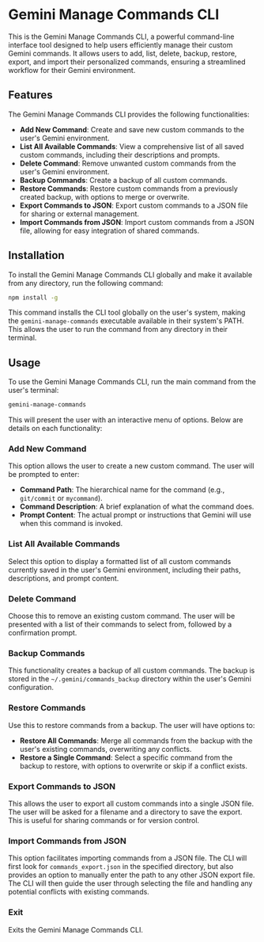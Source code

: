 # Gemini Manage Commands CLI

This is the Gemini Manage Commands CLI, a powerful command-line interface tool designed to help users efficiently manage their custom Gemini commands. It allows users to add, list, delete, backup, restore, export, and import their personalized commands, ensuring a streamlined workflow for their Gemini environment.

## Features

The Gemini Manage Commands CLI provides the following functionalities:

*   **Add New Command**: Create and save new custom commands to the user's Gemini environment.
*   **List All Available Commands**: View a comprehensive list of all saved custom commands, including their descriptions and prompts.
*   **Delete Command**: Remove unwanted custom commands from the user's Gemini environment.
*   **Backup Commands**: Create a backup of all custom commands.
*   **Restore Commands**: Restore custom commands from a previously created backup, with options to merge or overwrite.
*   **Export Commands to JSON**: Export custom commands to a JSON file for sharing or external management.
*   **Import Commands from JSON**: Import custom commands from a JSON file, allowing for easy integration of shared commands.


## Installation

To install the Gemini Manage Commands CLI globally and make it available from any directory, run the following command:

```bash
npm install -g
```

This command installs the CLI tool globally on the user's system, making the `gemini-manage-commands` executable available in their system's PATH. This allows the user to run the command from any directory in their terminal.



## Usage

To use the Gemini Manage Commands CLI, run the main command from the user's terminal:

```bash
gemini-manage-commands
```

This will present the user with an interactive menu of options. Below are details on each functionality:

### Add New Command

This option allows the user to create a new custom command. The user will be prompted to enter:

*   **Command Path**: The hierarchical name for the command (e.g., `git/commit` or `mycommand`).
*   **Command Description**: A brief explanation of what the command does.
*   **Prompt Content**: The actual prompt or instructions that Gemini will use when this command is invoked.

### List All Available Commands

Select this option to display a formatted list of all custom commands currently saved in the user's Gemini environment, including their paths, descriptions, and prompt content.

### Delete Command

Choose this to remove an existing custom command. The user will be presented with a list of their commands to select from, followed by a confirmation prompt.

### Backup Commands

This functionality creates a backup of all custom commands. The backup is stored in the `~/.gemini/commands_backup` directory within the user's Gemini configuration.

### Restore Commands

Use this to restore commands from a backup. The user will have options to:

*   **Restore All Commands**: Merge all commands from the backup with the user's existing commands, overwriting any conflicts.
*   **Restore a Single Command**: Select a specific command from the backup to restore, with options to overwrite or skip if a conflict exists.

### Export Commands to JSON

This allows the user to export all custom commands into a single JSON file. The user will be asked for a filename and a directory to save the export. This is useful for sharing commands or for version control.

### Import Commands from JSON

This option facilitates importing commands from a JSON file. The CLI will first look for `commands_export.json` in the specified directory, but also provides an option to manually enter the path to any other JSON export file. The CLI will then guide the user through selecting the file and handling any potential conflicts with existing commands.

### Exit

Exits the Gemini Manage Commands CLI.
